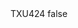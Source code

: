 <?xml version="1.0" encoding="UTF-8"?>
<CustomMetadata xmlns="http://soap.sforce.com/2006/04/metadata">
    <label>TXU424</label>
    <protected>false</protected>
</CustomMetadata>
